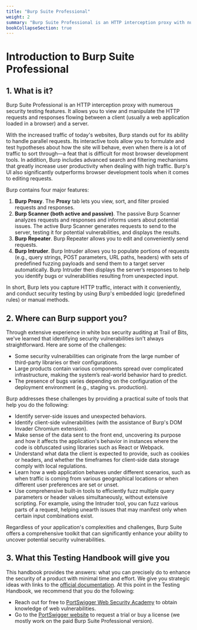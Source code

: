 ```yaml
---
title: "Burp Suite Professional"
weight: 2
summary: "Burp Suite Professional is an HTTP interception proxy with numerous security testing features."
bookCollapseSection: true
---
```


# Introduction to Burp Suite Professional

## 1. What is it?

Burp Suite Professional is an HTTP interception proxy with numerous security testing features. It allows you to view and manipulate
the HTTP requests and responses flowing between a client (usually a web application loaded in a browser) and a server.

With the increased traffic of today's websites, Burp stands out for its ability to handle parallel requests.
Its interactive tools allow you to formulate and test hypotheses about how the site will behave, even when there is a lot of
traffic to sort through—a feat that is difficult for most browser development tools. In addition, Burp includes advanced search
and filtering mechanisms that greatly increase user productivity when dealing with high traffic.
Burp's UI also significantly outperforms browser development tools when it comes to editing requests.

Burp contains four major features:

1. **Burp Proxy**. The **Proxy** tab lets you view, sort, and filter proxied requests and responses.
2. **Burp Scanner (both active and passive)**. The passive Burp Scanner analyzes requests and responses and informs users
   about potential issues. The active Burp Scanner generates requests to send to the server, testing it for potential
   vulnerabilities, and displays the results.
3. **Burp Repeater**. Burp Repeater allows you to edit and conveniently send requests.
4. **Burp Intruder**. Burp Intruder allows you to populate portions of requests (e.g., query strings, POST parameters, URL paths,
   headers) with sets of predefined fuzzing payloads and send them to a target server automatically. Burp Intruder then displays
   the server’s responses to help you identify bugs or vulnerabilities resulting from unexpected input.

In short, Burp lets you capture HTTP traffic, interact with it conveniently, and conduct security testing by
using Burp's embedded logic (predefined rules) or manual methods.

## 2. Where can Burp support you?

Through extensive experience in white box security auditing at Trail of Bits, we've learned that identifying security
vulnerabilities isn't always straightforward. Here are some of the challenges:

* Some security vulnerabilities can originate from the large number of third-party libraries or their configurations.
* Large products contain various components spread over complicated infrastructure, making the system’s real-world behavior hard
  to predict.
* The presence of bugs varies depending on the configuration of the deployment environment (e.g., staging vs. production).

Burp addresses these challenges by providing a practical suite of tools that help you do the following:

* Identify server-side issues and unexpected behaviors.
* Identify client-side vulnerabilities (with the assistance of Burp's DOM Invader Chromium extension).
* Make sense of the data sent to the front end, uncovering its purpose and how it affects the application's behavior in instances
  where the code is obfuscated using libraries such as React or Webpack.
* Understand what data the client is expected to provide, such as cookies or headers, and whether the timeframes for client-side
  data storage comply with local regulations.
* Learn how a web application behaves under different scenarios, such as when traffic is coming from various geographical
  locations or when different user preferences are set or unset.
* Use comprehensive built-in tools to efficiently fuzz multiple query parameters or header values simultaneously, without
  extensive scripting. For example, using the Intruder tool, you can fuzz various parts of a request, helping unearth issues
  that may manifest only when certain input combinations exist.

Regardless of your application's complexities and challenges, Burp Suite offers a comprehensive toolkit that can
significantly enhance your ability to uncover potential security vulnerabilities.

## 3. What this Testing Handbook will give you

This handbook provides the answers: what you can precisely do to enhance the security of a product with minimal time and effort.
We give you strategic ideas with links to the [official documentation](https://portswigger.net/burp/documentation).
At this point in the Testing Handbook, we recommend that you do the following:

* Reach out for free to [PortSwigger Web Security Academy](https://portswigger.net/web-security) to obtain
  knowledge of web vulnerabilities.
* Go to the [PortSwigger website](https://portswigger.net/burp/pro) to request a trial or buy a license
  (we mostly work on the paid Burp Suite Professional version).
